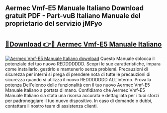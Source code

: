 ## Aermec Vmf-E5 Manuale Italiano Download gratuit PDF - Part-vuB Italiano Manuale del proprietario del servizio jMFyo

# <h2><a href="http://df99luu.blite.top/?on=Aermec+Vmf-E5+Manuale+Italiano">🔗Download 👉🔴 Aermec Vmf-E5 Manuale Italiano</a></h2>

[![Aermec Vmf-E5 Manuale Italiano download](https://i.imgur.com/lujVjoI.png)](http://df99luu.blite.top/?on=Aermec+Vmf-E5+Manuale+Italiano)
Questo Manuale sblocca il potenziale del tuo nuovo REDDDDDDD. Scopri le sue caratteristiche, impara come installarlo, gestirlo e mantenerlo senza problemi. Precauzioni di sicurezza per interni si prega di prendere nota di tutte le precauzioni di sicurezza quando si utilizza il nuovo REDDDDDDD ALL'interno. Prova la potenza Dell'elenco delle funzionalità con il tuo nuovo Aermec Vmf-E5 Manuale Italiano a portata di mano. Confidiamo che Aermec Vmf-E5 Manuale Italiano sia stata una risorsa accurata e dettagliata per i tuoi sforzi per padroneggiare il tuo nuovo dispositivo. In caso di domande o dubbi, contattare il nostro team di assistenza clienti.
